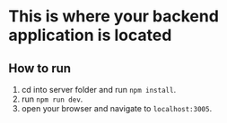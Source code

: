 # This is where your backend application is located
## How to run
1. cd into server folder and run `npm install`.
2. run `npm run dev`.
3. open your browser and navigate to `localhost:3005`.
